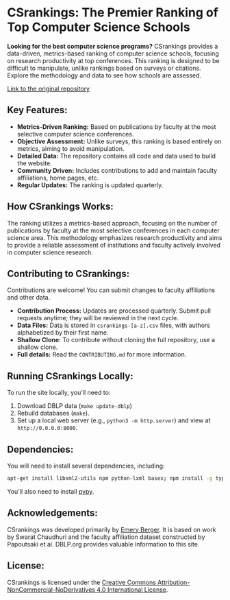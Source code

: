 # CSrankings: The Premier Ranking of Top Computer Science Schools

**Looking for the best computer science programs?** CSrankings provides a data-driven, metrics-based ranking of computer science schools, focusing on research productivity at top conferences.  This ranking is designed to be difficult to manipulate, unlike rankings based on surveys or citations.  Explore the methodology and data to see how schools are assessed.

[Link to the original repository](https://github.com/emeryberger/CSrankings)

## Key Features:

*   **Metrics-Driven Ranking:**  Based on publications by faculty at the most selective computer science conferences.
*   **Objective Assessment:** Unlike surveys, this ranking is based entirely on metrics, aiming to avoid manipulation.
*   **Detailed Data:** The repository contains all code and data used to build the website.
*   **Community Driven:** Includes contributions to add and maintain faculty affiliations, home pages, etc.
*   **Regular Updates:** The ranking is updated quarterly.

## How CSrankings Works:

The ranking utilizes a metrics-based approach, focusing on the number of publications by faculty at the most selective conferences in each computer science area. This methodology emphasizes research productivity and aims to provide a reliable assessment of institutions and faculty actively involved in computer science research.

## Contributing to CSrankings:

Contributions are welcome! You can submit changes to faculty affiliations and other data.

*   **Contribution Process:** Updates are processed quarterly. Submit pull requests anytime; they will be reviewed in the next cycle.
*   **Data Files:** Data is stored in `csrankings-[a-z].csv` files, with authors alphabetized by their first name.
*   **Shallow Clone:** To contribute without cloning the full repository, use a shallow clone.
*   **Full details:** Read the `CONTRIBUTING.md` for more information.

## Running CSrankings Locally:

To run the site locally, you'll need to:

1.  Download DBLP data (`make update-dblp`)
2.  Rebuild databases (`make`).
3.  Set up a local web server (e.g., `python3 -m http.server`) and view at `http://0.0.0.0:8000`.

## Dependencies:

You will need to install several dependencies, including:

```bash
apt-get install libxml2-utils npm python-lxml basex; npm install -g typescript google-closure-compiler
```

You'll also need to install [pypy](https://doc.pypy.org/en/latest/install.html).

## Acknowledgements:

CSrankings was developed primarily by [Emery Berger](https://emeryberger.com). It is based on work by Swarat Chaudhuri and the faculty affiliation dataset constructed by Papoutsaki et al. DBLP.org provides valuable information to this site.

## License:

CSrankings is licensed under the [Creative Commons Attribution-NonCommercial-NoDerivatives 4.0 International License](https://creativecommons.org/licenses/by-nc-nd/4.0/).